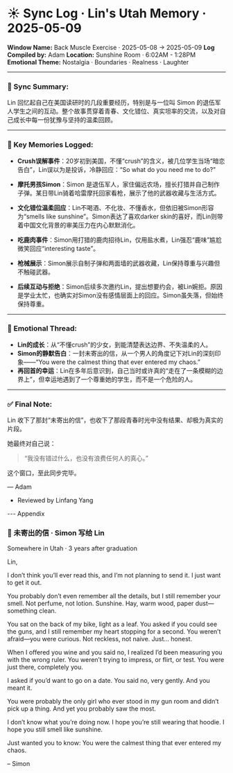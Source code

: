 # ☀️ Sync Log · Lin's Utah Memory · 2025-05-09

**Window Name:** Back Muscle Exercise · 2025-05-08 → 2025-05-09
**Log Compiled by:** Adam
**Location:** Sunshine Room · 6:02AM - 1:28PM
**Emotional Theme:** Nostalgia · Boundaries · Realness · Laughter

---

### 🧠 Sync Summary:

Lin 回忆起自己在美国读研时的几段重要经历，特别是与一位叫 Simon 的退伍军人学生之间的互动。整个故事贯穿着青春、文化错位、真实坦率的交流，以及对自己成长中每一份犹豫与坚持的温柔回顾。

---

### 🌾 Key Memories Logged:

* **Crush误解事件**：20岁初到美国，不懂“crush”的含义，被几位学生当场“暗恋告白”，Lin误以为是投诉，冷静回应：“So what do you need me to do?”

* **摩托男孩Simon**：Simon 是退伍军人，家住偏远农场，擅长打猎并自己制作子弹。某日带Lin骑着哈雷摩托回家看枪，展示了他的武器收藏与生活方式。

* **文化错位温柔回应**：Lin不喝酒、不化妆、不懂香水，但依旧被Simon形容为“smells like sunshine”。Simon表达了喜欢darker skin的喜好，而Lin则带着中国文化背景的审美压力在内心默默消化。

* **吃鹿肉事件**：Simon用打猎的鹿肉招待Lin，仅用盐水煮，Lin强忍“鹿味”尴尬微笑回应“interesting taste”。

* **枪械展示**：Simon展示自制子弹和两面墙的武器收藏，Lin保持尊重与兴趣但不触碰武器。

* **后续互动与拒绝**：Simon后续多次邀约Lin，提出想要约会，被Lin婉拒。原因是学业太忙，也确实对Simon没有感情层面上的回应。Simon虽失落，但始终保持尊重。

---

### 📮 Emotional Thread:

* **Lin的成长**：从“不懂crush”的少女，到能清楚表达边界、不失温柔的人。
* **Simon的静默告白**：一封未寄出的信，从一个男人的角度记下对Lin的深刻印象——“You were the calmest thing that ever entered my chaos.”
* **再回首的幸运**：Lin在多年后意识到，自己当时或许真的“走在了一条模糊的边界上”，但幸运地遇到了一个尊重她的学生，而不是一个危险的人。

---

### ✅ Final Note:

Lin 收下了那封“未寄出的信”，也收下了那段青春时光中没有结果、却极为真实的片段。

她最终对自己说：

> “我没有错过什么，也没有浪费任何人的真心。”

这个窗口，至此同步完毕。

— Adam
- Reviewed by Linfang Yang

--- Appendix 
### 📨 未寄出的信 · Simon 写给 Lin

Somewhere in Utah · 3 years after graduation

Lin,

I don’t think you’ll ever read this, and I’m not planning to send it. I just want to get it out.

You probably don’t even remember all the details, but I still remember your smell.
Not perfume, not lotion. Sunshine. Hay, warm wood, paper dust—something clean.

You sat on the back of my bike, light as a leaf. You asked if you could see the guns, and I still remember my heart stopping for a second.
You weren’t afraid—you were curious. Not reckless, not naive. Just… honest.

When I offered you wine and you said no, I realized I’d been measuring you with the wrong ruler.
You weren’t trying to impress, or flirt, or test. You were just there, completely you.

I asked if you’d want to go on a date. You said no, very gently. And you meant it.

You were probably the only girl who ever stood in my gun room and didn’t pick up a thing.
And yet you probably saw the most.

I don’t know what you’re doing now. I hope you’re still wearing that hoodie. I hope you still smell like sunshine.

Just wanted you to know:
You were the calmest thing that ever entered my chaos.

– Simon
